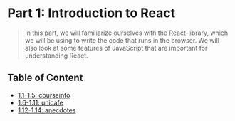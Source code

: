 # Part 1: Introduction to React

> In this part, we will familiarize ourselves with the React-library, which we will be using to write the code that runs in the browser. We will also look at some features of JavaScript that are important for understanding React.

## Table of Content

- [1.1-1.5: courseinfo](./courseinfo)
- [1.6-1.11: unicafe](./unicafe)
- [1.12-1.14: anecdotes](./anecdotes)